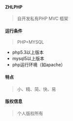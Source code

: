 #### ZHLPHP 
> 自开发私有PHP MVC 框架   

#### 运行条件 
> PHP+MYSQL  
* php5.3以上版本
* mysql5以上版本
* php运行环境（如apache）

#### 特点 
> 小、精、简、快、易 

#### 版权信息
> 个人版权所有 
